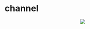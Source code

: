 # channel

<p align='center'>
<img src='https://github.com/w1991668899/blog/blob/master/image/go/多进程与多线程.jpg'>
</p>


